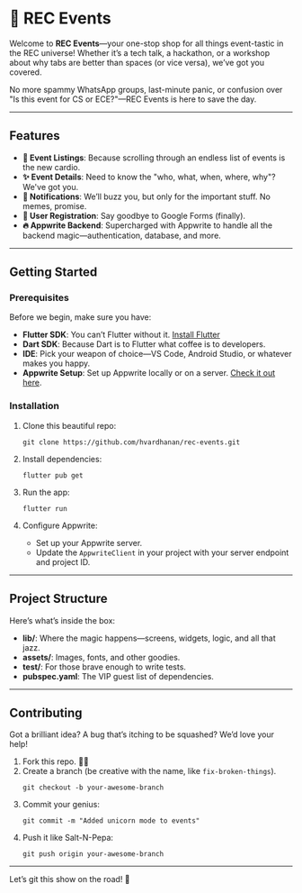 # 🎉 REC Events  

Welcome to **REC Events**—your one-stop shop for all things event-tastic in the REC universe! Whether it’s a tech talk, a hackathon, or a workshop about why tabs are better than spaces (or vice versa), we’ve got you covered.  

No more spammy WhatsApp groups, last-minute panic, or confusion over "Is this event for CS or ECE?"—REC Events is here to save the day.  

---

## Features  

- **📅 Event Listings**: Because scrolling through an endless list of events is the new cardio.  
- **✨ Event Details**: Need to know the "who, what, when, where, why"? We've got you.  
- **🔔 Notifications**: We’ll buzz you, but only for the important stuff. No memes, promise.  
- **👥 User Registration**: Say goodbye to Google Forms (finally).  
- **🔥 Appwrite Backend**: Supercharged with Appwrite to handle all the backend magic—authentication, database, and more.  

---

## Getting Started  

### Prerequisites  

Before we begin, make sure you have:  
- **Flutter SDK**: You can’t Flutter without it. [Install Flutter](https://flutter.dev/docs/get-started/install)  
- **Dart SDK**: Because Dart is to Flutter what coffee is to developers.  
- **IDE**: Pick your weapon of choice—VS Code, Android Studio, or whatever makes you happy.  
- **Appwrite Setup**: Set up Appwrite locally or on a server. [Check it out here](https://appwrite.io/docs).  

### Installation  

1. Clone this beautiful repo:  
   ```
   git clone https://github.com/hvardhanan/rec-events.git   
   ```

2. Install dependencies:  
   ```
   flutter pub get
   ```

4. Run the app:  
   ```
   flutter run
   ```

6. Configure Appwrite:  
   - Set up your Appwrite server.  
   - Update the `AppwriteClient` in your project with your server endpoint and project ID.  

---

## Project Structure  

Here’s what’s inside the box:  

- **lib/**: Where the magic happens—screens, widgets, logic, and all that jazz.  
- **assets/**: Images, fonts, and other goodies.  
- **test/**: For those brave enough to write tests.  
- **pubspec.yaml**: The VIP guest list of dependencies.  

---

## Contributing  

Got a brilliant idea? A bug that’s itching to be squashed? We’d love your help!  

1. Fork this repo. 🏴‍☠️  
2. Create a branch (be creative with the name, like `fix-broken-things`).  
   ```
   git checkout -b your-awesome-branch
   ```
4. Commit your genius:  
   ```
   git commit -m "Added unicorn mode to events"
   ```  
6. Push it like Salt-N-Pepa:  
   ```
   git push origin your-awesome-branch
   ```

---

Let’s git this show on the road! 🚀  
